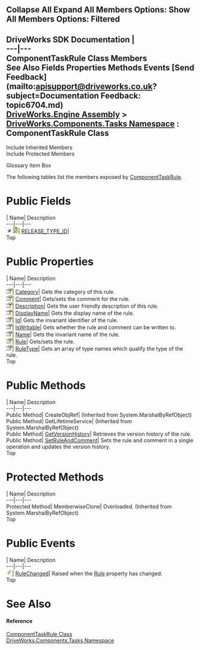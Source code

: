 Collapse All Expand All Members Options: Show All  Members Options: Filtered   
---  
DriveWorks SDK Documentation  |   
---|---  
ComponentTaskRule Class Members   
See Also Fields Properties Methods Events [Send Feedback](mailto:apisupport@driveworks.co.uk?subject=Documentation Feedback: topic6704.md)  
[DriveWorks.Engine Assembly](topic2156.md) > [DriveWorks.Components.Tasks Namespace](topic6391.md) : ComponentTaskRule Class  
---  
  
Include Inherited Members    
Include Protected Members  


Glossary Item Box

The following tables list the members exposed by [ComponentTaskRule](topic6704.md).

# Public Fields

| Name| Description  
---|---|---  
![Public Field](dotnetimages/publicField.gif)![static \(Shared in Visual Basic\)](dotnetimages/static.gif)| [RELEASE_TYPE_ID](topic6721.md)|   
Top

# Public Properties

| Name| Description  
---|---|---  
![Public Property](dotnetimages/publicProperty.gif)| [Category](topic6712.md)| Gets the category of this rule.   
![Public Property](dotnetimages/publicProperty.gif)| [Comment](topic6713.md)| Gets/sets the comment for the rule.   
![Public Property](dotnetimages/publicProperty.gif)| [Description](topic6714.md)| Gets the user friendly description of this rule.   
![Public Property](dotnetimages/publicProperty.gif)| [DisplayName](topic6715.md)| Gets the display name of the rule.   
![Public Property](dotnetimages/publicProperty.gif)| [Id](topic6716.md)| Gets the invariant identifier of the rule.   
![Public Property](dotnetimages/publicProperty.gif)| [IsWritable](topic6717.md)| Gets whether the rule and comment can be written to.   
![Public Property](dotnetimages/publicProperty.gif)| [Name](topic6718.md)| Gets the invariant name of the rule.   
![Public Property](dotnetimages/publicProperty.gif)| [Rule](topic6719.md)| Gets/sets the rule.   
![Public Property](dotnetimages/publicProperty.gif)| [RuleType](topic6720.md)| Gets an array of type names which qualify the type of the rule.   
Top

# Public Methods

| Name| Description  
---|---|---  
Public Method| CreateObjRef|  (Inherited from System.MarshalByRefObject)  
Public Method| GetLifetimeService|  (Inherited from System.MarshalByRefObject)  
Public Method| [GetVersionHistory](topic6710.md)| Retrieves the version history of the rule.   
Public Method| [SetRuleAndComment](topic6711.md)| Sets the rule and comment in a single operation and updates the version history.   
Top

# Protected Methods

| Name| Description  
---|---|---  
Protected Method| MemberwiseClone| Overloaded. (Inherited from System.MarshalByRefObject)  
Top

# Public Events

| Name| Description  
---|---|---  
![Public Event](dotnetimages/publicEvent.gif)| [RuleChanged](topic6722.md)| Raised when the [Rule](topic6719.md) property has changed.   
Top

# See Also

#### Reference

[ComponentTaskRule Class](topic6704.md)   
[DriveWorks.Components.Tasks Namespace](topic6391.md)


